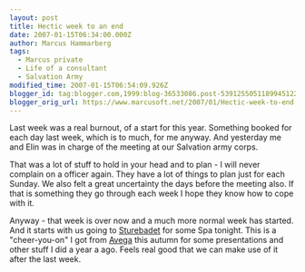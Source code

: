 ```yaml
---
layout: post
title: Hectic week to an end
date: 2007-01-15T06:34:00.000Z
author: Marcus Hammarberg
tags:
  - Marcus private
  - Life of a consultant
  - Salvation Army
modified_time: 2007-01-15T06:54:09.926Z
blogger_id: tag:blogger.com,1999:blog-36533086.post-5391255051189945122
blogger_orig_url: https://www.marcusoft.net/2007/01/Hectic-week-to-end.html
---
```


Last week was a real burnout, of a start for this year. Something booked for each day last week, which is to much, for me anyway. And yesterday me and Elin was in charge of the meeting at our Salvation army corps.

That was a lot of stuff to hold in your head and to plan - I will never complain on a officer again. They have a lot of things to plan just for each Sunday. We also felt a great uncertainty the days before the meeting also. If that is something they go through each week I hope they know how to cope with it.

Anyway - that week is over now and a much more normal week has started. And it starts with us going to [Sturebadet](http://www.sturebadet.se/) for some Spa tonight. This is a "cheer-you-on" I got from [Avega](http://www.avega.se/) this autumn for some presentations and other stuff I did a year a ago. Feels real good that we can make use of it after the last week.
